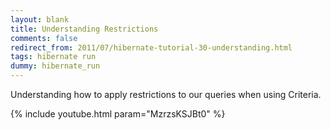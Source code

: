 ```yaml
---           
layout: blank
title: Understanding Restrictions
comments: false
redirect_from: 2011/07/hibernate-tutorial-30-understanding.html
tags: hibernate run
dummy: hibernate_run
---
```


Understanding how to apply restrictions to our queries when using Criteria.

{% include youtube.html param="MzrzsKSJBt0" %}